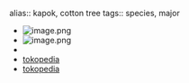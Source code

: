 alias:: kapok, cotton tree
tags:: species, major

- ![image.png](https://peach-geographical-bat-397.mypinata.cloud/ipfs/QmeSHoUrr1wYMDmxezU5QiXwtLgoUnB7EmwCmF2skJ7B2h)
- ![image.png](https://peach-geographical-bat-397.mypinata.cloud/ipfs/QmaMmBgUk6z35b47TtYAasRQyZYfRaJLgVNrhtVy8JLn7w)
-
- [tokopedia](https://www.tokopedia.com/dastintamanhias/tanaman-pohon-kapuk-randu-varigata?extParam=ivf%3Dfalse%26src%3Dsearch)
- [tokopedia](https://www.tokopedia.com/maskotpetani/tanaman-kapuk-randu-varigata-ceiba-pentandra-variegata?extParam=ivf%3Dfalse%26src%3Dsearch)